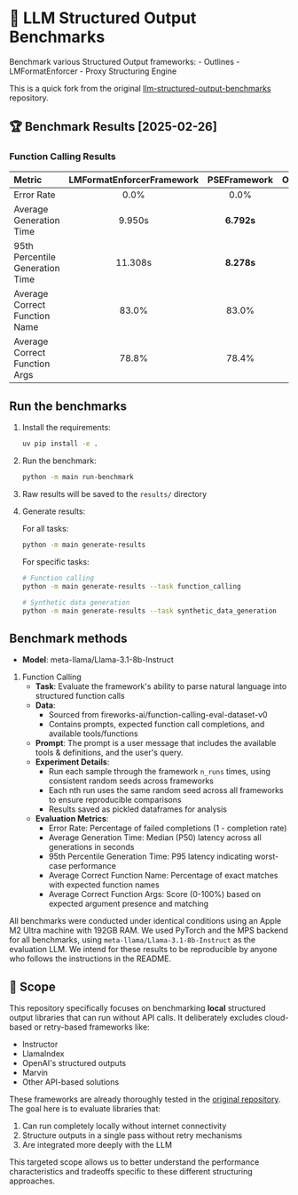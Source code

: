 # 🧩 LLM Structured Output Benchmarks

Benchmark various Structured Output frameworks:
    - Outlines
    - LMFormatEnforcer
    - Proxy Structuring Engine

This is a quick fork from the original [llm-structured-output-benchmarks](https://github.com/stephenleo/llm-structured-output-benchmarks) repository.

## 🏆 Benchmark Results [2025-02-26]

### Function Calling Results

| Metric | LMFormatEnforcerFramework | PSEFramework | OutlinesFramework |
|:------|:-------------------------:|:------------:|:-----------------:|
| Error Rate | 0.0% | 0.0% | 0.0% |
| Average Generation Time | 9.950s | **6.792s** | 15.835s |
| 95th Percentile Generation Time | 11.308s | **8.278s** | 17.290s |
| Average Correct Function Name | 83.0% | 83.0% | 82.0% |
| Average Correct Function Args | 78.8% | 78.4% | 79.5% |

## Run the benchmarks

1. Install the requirements:
   ```bash
   uv pip install -e .
   ```

2. Run the benchmark:
   ```bash
   python -m main run-benchmark
   ```

3. Raw results will be saved to the `results/` directory

4. Generate results:

   For all tasks:
   ```bash
   python -m main generate-results
   ```

   For specific tasks:
   ```bash
   # Function calling
   python -m main generate-results --task function_calling

   # Synthetic data generation
   python -m main generate-results --task synthetic_data_generation
   ```

## Benchmark methods

- **Model**: meta-llama/Llama-3.1-8b-Instruct

1. Function Calling
    - **Task**: Evaluate the framework's ability to parse natural language into structured function calls
    - **Data**:
        - Sourced from fireworks-ai/function-calling-eval-dataset-v0
        - Contains prompts, expected function call completions, and available tools/functions
    - **Prompt**: The prompt is a user message that includes the available tools & definitions, and the user's query.
    - **Experiment Details**:
        - Run each sample through the framework `n_runs` times, using consistent random seeds across frameworks
        - Each nth run uses the same random seed across all frameworks to ensure reproducible comparisons
        - Results saved as pickled dataframes for analysis
    - **Evaluation Metrics**:
        - Error Rate: Percentage of failed completions (1 - completion rate)
        - Average Generation Time: Median (P50) latency across all generations in seconds
        - 95th Percentile Generation Time: P95 latency indicating worst-case performance
        - Average Correct Function Name: Percentage of exact matches with expected function names
        - Average Correct Function Args: Score (0-100%) based on expected argument presence and matching


All benchmarks were conducted under identical conditions using an Apple M2 Ultra machine with 192GB RAM.
We used PyTorch and the MPS backend for all benchmarks, using `meta-llama/Llama-3.1-8b-Instruct` as the evaluation LLM.
We intend for these results to be reproducible by anyone who follows the instructions in the README.

## 🎯 Scope

This repository specifically focuses on benchmarking **local** structured output libraries that can run without API calls. It deliberately excludes cloud-based or retry-based frameworks like:

- Instructor
- LlamaIndex
- OpenAI's structured outputs
- Marvin
- Other API-based solutions

These frameworks are already thoroughly tested in the [original repository](https://github.com/stephenleo/llm-structured-output-benchmarks). The goal here is to evaluate libraries that:

1. Can run completely locally without internet connectivity
2. Structure outputs in a single pass without retry mechanisms
3. Are integrated more deeply with the LLM

This targeted scope allows us to better understand the performance characteristics and tradeoffs specific to these different structuring approaches.
